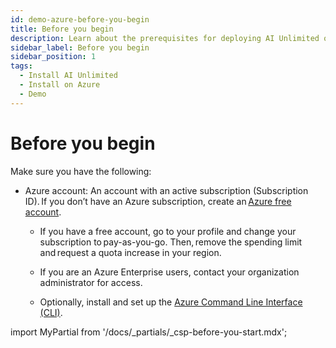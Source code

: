 ```yaml
---
id: demo-azure-before-you-begin
title: Before you begin
description: Learn about the prerequisites for deploying AI Unlimited on Azure.
sidebar_label: Before you begin 
sidebar_position: 1
tags:
  - Install AI Unlimited
  - Install on Azure
  - Demo
---
```


# Before you begin

Make sure you have the following:

- Azure account: An account with an active subscription (Subscription ID). If you don’t have an Azure subscription, create an [Azure free account](https://azure.microsoft.com/en-us/free).  

    - If you have a free account, go to your profile and change your subscription to pay-as-you-go. Then, remove the spending limit and request a quota increase in your region. 
    - If you are an Azure Enterprise users, contact your organization administrator for access. 

   - Optionally, install and set up the [Azure Command Line Interface (CLI)](https://learn.microsoft.com/en-us/cli/azure/get-started-with-azure-cli).

import MyPartial from '/docs/_partials/_csp-before-you-start.mdx';

<MyPartial />
